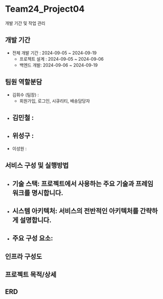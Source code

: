 # Team24_Project04

개발 기간 및 작업 관리

## 개발 기간

- 전체 개발 기간 : 2024-09-05 ~ 2024-09-19
    - 프로젝트 설계 : 2024-09-05 ~ 2024-09-06
    - 백엔드 개발: 2024-09-06 ~ 2024-09-19

## 팀원 역할분담
  - 김휘수 (팀장) :
    - 회원가입, 로그인, 시큐리티, 배송담당자
  - 김민철 :
    - 
  - 위성구 :
    - 
  - 이성원 :

## 서비스 구성 및 실행방법
  - 기술 스택: 프로젝트에서 사용하는 주요 기술과 프레임워크를 명시합니다.
    - 
  - 시스템 아키텍처: 서비스의 전반적인 아키텍처를 간략하게 설명합니다.
    -
  - 주요 구성 요소:
    -

## 인프라 구성도


## 프로젝트 목적/상세


## ERD
